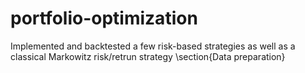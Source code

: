 # portfolio-optimization
Implemented and backtested a few risk-based strategies as well as a classical Markowitz risk/retrun strategy 
\section{Data preparation}
